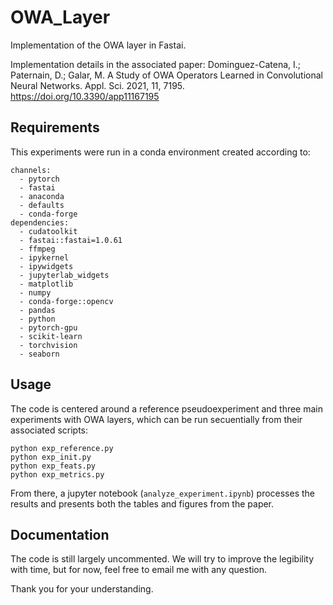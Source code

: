 # OWA_Layer
Implementation of the OWA layer in Fastai.

Implementation details in the associated paper:
Dominguez-Catena, I.; Paternain, D.; Galar, M. A Study of OWA Operators Learned in Convolutional Neural Networks. Appl. Sci. 2021, 11, 7195. https://doi.org/10.3390/app11167195 

## Requirements

This experiments were run in a conda environment created according to:

```
channels:
  - pytorch
  - fastai
  - anaconda
  - defaults
  - conda-forge
dependencies:
  - cudatoolkit
  - fastai::fastai=1.0.61
  - ffmpeg
  - ipykernel
  - ipywidgets
  - jupyterlab_widgets
  - matplotlib
  - numpy
  - conda-forge::opencv
  - pandas
  - python
  - pytorch-gpu
  - scikit-learn
  - torchvision
  - seaborn
```

## Usage

The code is centered around a reference pseudoexperiment and three main experiments with OWA layers, which can be run secuentially from their associated scripts:

```
python exp_reference.py
python exp_init.py
python exp_feats.py
python exp_metrics.py
```

From there, a jupyter notebook (`analyze_experiment.ipynb`) processes the results and presents both the tables and figures from the paper.

## Documentation
The code is still largely uncommented. We will try to improve the legibility with time, but for now, feel free to email me with any question.

Thank you for your understanding.
